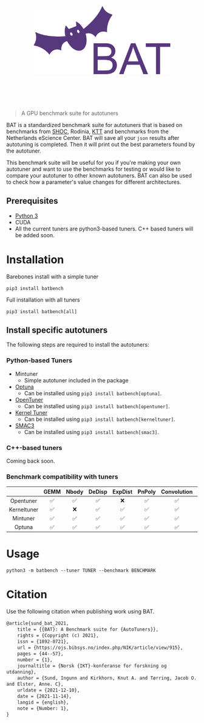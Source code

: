 <h1 align="center">
	<br>
	<br>
	<img width="360" src="./media/BAT-logo.svg" alt="BAT">
	<br>
	<br>
	<br>
</h1>


> A GPU benchmark suite for autotuners

BAT is a standardized benchmark suite for autotuners that is based on benchmarks from [SHOC](https://github.com/vetter/shoc), Rodinia, [KTT](https://github.com/HiPerCoRe/KTT) and benchmarks from the Netherlands eScience Center. BAT will save all your `json` results after autotuning is completed. Then it will print out the best parameters found by the autotuner.

This benchmark suite will be useful for you if you're making your own autotuner and want to use the benchmarks for testing or would like to compare your autotuner to other known autotuners. BAT can also be used to check how a parameter's value changes for different architectures.

## Prerequisites
- [Python 3](https://www.python.org/) 
- CUDA
- All the current tuners are python3-based tuners. C++ based tuners will be added soon.

# Installation
Barebones install with a simple tuner
```
pip3 install batbench 
```

Full installation with all tuners
```
pip3 install batbench[all]
```

## Install specific autotuners
The following steps are required to install the autotuners:
### Python-based Tuners
- Mintuner
    - Simple autotuner included in the package
- [Optuna](https://github.com/optuna/optuna)
    - Can be installed using `pip3 install batbench[optuna]`.
- [OpenTuner](https://github.com/ingunnsund/opentuner)
    - Can be installed using `pip3 install batbench[opentuner]`.
- [Kernel Tuner](https://github.com/benvanwerkhoven/kernel_tuner)
    - Can be installed using `pip3 install batbench[kerneltuner]`.
- [SMAC3](https://github.com/automl/SMAC3)
    - Can be installed using `pip3 install batbench[smac3]`.

### C++-based tuners
Coming back soon.

### Benchmark compatibility with tuners
|           | GEMM | Nbody | DeDisp | ExpDist | PnPoly | Convolution | Hotspot | MD5Hash | TRIAD |
|:---------:|:----:|:-----:|:------:|:-------:|:------:|:-----------:|:-------:|:-------:|:-----:|
| Opentuner |  ✅  |   ✅  |   ✅   |   ❌   |   ✅   |     ✅      |   ✅    |   ✅    |   ✅   |
| Kerneltuner | ✅  |   ❌  |   ✅   |   ✅   |   ✅   |     ✅      |   ✅    |   ✅    |   ✅   |
| Mintuner  |  ✅  |   ✅  |   ✅   |   ✅   |   ✅   |     ✅      |   ✅    |   ✅    |   ✅   |
| Optuna    |  ✅  |   ✅  |   ✅   |   ✅   |   ✅   |     ✅      |   ✅    |   ✅    |   ✅   |

# Usage
```
python3 -m batbench --tuner TUNER --benchmark BENCHMARK
```

# Citation
Use the following citation when publishing work using BAT.
```
@article{sund_bat_2021,
	title = {{BAT}: A Benchmark suite for {AutoTuners}},
	rights = {Copyright (c) 2021},
	issn = {1892-0721},
	url = {https://ojs.bibsys.no/index.php/NIK/article/view/915},
	pages = {44--57},
	number = {1},
	journaltitle = {Norsk {IKT}-konferanse for forskning og utdanning},
	author = {Sund, Ingunn and Kirkhorn, Knut A. and Tørring, Jacob O. and Elster, Anne. C},
	urldate = {2021-12-10},
	date = {2021-11-14},
	langid = {english},
	note = {Number: 1},
}
```
